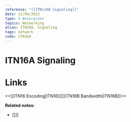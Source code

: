 ```yaml
---
reference: "[[ITNs16B Signaling]]"
date: 11/04/2023
type: 1 #evergreen
topics: Networking
alias: ITN16A, Signaling
tags: network
code: ITN16A
---
```

# ITN16A Signaling


# Links
<<[[ITN16 Encoding|ITN16]]|[[ITN16B Bandwidth|ITN16B]]>>

**Related notes:**
- [[]] 